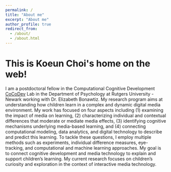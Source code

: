 ```yaml
---
permalink: /
title: "About me"
excerpt: "About me"
author_profile: true
redirect_from: 
  - /about/
  - /about.html
---
```



This is Koeun Choi's home on the web!
======
I am a postdoctoral fellow in the Computational Cognitive Development [CoCoDev](http://ccdlab.rutgers.edu/) Lab in the Department of Psychology at Rutgers University - Newark working with Dr. Elizabeth Bonawtiz. My research program aims at understanding how children learn in a complex and dynamic digital media environment. My work has focused on four aspects including (1) examining the impact of media on learning, (2) characterizing individual and contextual differences that moderate or mediate media effects, (3) identifying cognitive mechanisms underlying media-based learning, and (4) connecting computational modeling, data analytics, and digital technology to describe and predict this learning. To tackle these questions, I employ multiple methods such as experiments, individual difference measures, eye-tracking, and computational and machine learning approaches. My goal is to connect cognitive development and media technology to explain and support children’s learning. My current research focuses on children’s curiosity and exploration in the context of interactive media technology.

